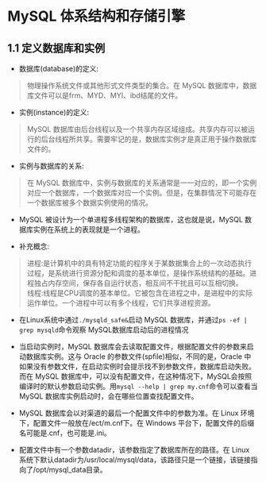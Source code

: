 # MySQL 体系结构和存储引擎
## 1.1 定义数据库和实例
* 数据库(database)的定义:
> 物理操作系统文件或其他形式文件类型的集合。在 MySQL 数据库中，数据库文件可以是frm、MYD、MYI、ibd结尾的文件。

* 实例(instance)的定义:
> MySQL 数据库由后台线程以及一个共享内存区域组成。共享内存可以被运行的后台线程所共享。需要牢记的是，数据库实例才是真正用于操作数据库文件的。

* 实例与数据库的关系:
> 在 MySQL 数据库中，实例与数据库的关系通常是一一对应的，即一个实例对应一个数据库，一个数据库对应一个实例。但是，在集群情况下可能存在一个数据库被多个数据实例使用的情况。

* MySQL 被设计为一个单进程多线程架构的数据库，这也就是说，MySQL 数据库实例在系统上的表现就是一个进程。

* 补充概念:
> 进程:是计算机中的具有特定功能的程序关于某数据集合上的一次动态执行过程，是系统进行资源分配和调度的基本单位，是操作系统结构的基础。进程独占内存空间，保存各自运行状态，相互间不干扰且可以互相切换。  
线程:线程是CPU调度的基本单位。它被包含在进程之中，是进程中的实际运作单位。一个进程中可以有多个线程，它们共享进程资源。

* 在Linux系统中通过`./mysqld_safe&`启动 MySQL 数据库，并通过`ps -ef | grep mysqld`命令观察 MySQL数据库启动后的进程情况

* 当启动实例时，MySQL 数据库会去读取配置文件，根据配置文件的参数来启动数据库实例。这与 Oracle 的参数文件(spfile)相似，不同的是，Oracle 中如果没有参数文件，在启动实例时会提示找不到参数文件，数据库启动失败。而在 MySQL 数据库中，可以没有配置文件，在这种情况下，MySQL会按照编译时的默认参数启动实例。用`mysql --help | grep my.cnf`命令可以查看当 MySQL 数据库实例启动时，会在哪些位置查找配置文件。

* MySQL 数据库会以对渠道的最后一个配置文件中的参数为准。在 Linux 环境下，配置文件一般放在/ect/m.cnf下。在 Windows 平台下，配置文件的后缀名可能是.cnf，也可能是.ini。

* 配置文件中有一个参数datadir，该参数指定了数据库所在的路径。在 Linux 系统下默认datadir为/usr/local/mysql/data，该路径只是一个链接，该链接指向了/opt/mysql_data目录。
